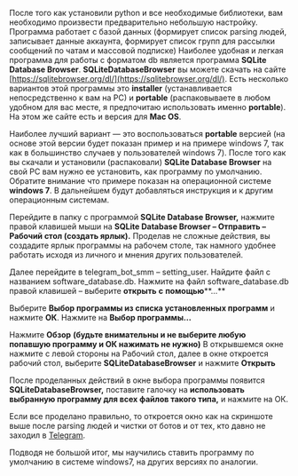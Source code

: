 
После того как установили python и все необходимые библиотеки, вам необходимо произвести предварительно небольшую настройку. Программа работает с базой данных (формирует список parsing людей, записывает данные аккаунта, формирует список групп для рассылки сообщений по чатам и массовой подписке) Наиболее удобная и легкая программа для работы с форматом db является программа **SQLite Database Browser**. **SQLiteDatabaseBrowser** вы можете скачать на сайте [https://sqlitebrowser.org/dl/](https://sqlitebrowser.org/dl/). Есть несколько вариантов этой программы это **installer** (устанавливается непосредственно к вам на PC) и **portable** (распаковываете в любом удобном для вас месте, я предпочитаю использовать именно **portable**). На этом же сайте есть и версия для **Mac OS**.

Наиболее лучший вариант — это воспользоваться **portable** версией (на основе этой версии будет показан пример и на примере windows 7, так как в большинство случаев у пользователей windows 7). После того как вы скачали и установили (распаковали) **SQLite Database Browser** на свой PC вам нужно ее установить, как программу по умолчанию. Обратите внимание что примере показан на операционной системе **windows 7**. В дальнейшем будут добавляться инструкция и к другим операционным системам.

Перейдите в папку с программой **SQLite Database Browser,** нажмите правой клавишей мыши на **SQLite Database Browser – Отправить – Рабочий стол (создать ярлык).** Проделав не сложные действия, вы создадите ярлык программы на рабочем столе, так намного удобнее работать исходя из личного и мнения других пользователей.

 Далее перейдите в telegram_bot_smm – setting_user. Найдите файл с названием software_database.db. Нажмите на файл software_database.db правой клавишей – выберите **открыть** **с** **помощью****…**

Выберите **Выбор программы из списка установленных программ** и нажмите **ОК**.
 Нажмите на **Выбор программы…**

Нажмите **Обзор** **(будьте внимательны и не выберите любую попавшую программу и ОК нажимать не нужно)**
 В открывшемся окне нажмите с левой стороны на Рабочий стол, далее в окне откроется рабочий стол, выберите **SQLiteDatabaseBrowser** и нажмите **Открыть**

После проделанных действий в окне выбора программы появится **SQLiteDatabaseBrowser,** поставите галочку на **использовать выбранную программу для всех файлов такого типа,** и нажмите на ОК.

Если все проделано правильно, то откроется окно как на скриншоте выше после parsing людей и чистки от ботов и от тех, кто давно не заходил в [Telegram](https://telegram.org/).

Подводя не большой итог, мы научились ставить программу по умолчанию в системе windows7, на других версиях по аналогии.